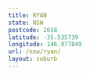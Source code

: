 ```yaml
---
title: RYAN
state: NSW
postcode: 2658
latitude: -35.535739
longitude: 146.977849
url: /nsw/ryan/
layout: suburb
---
```

